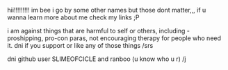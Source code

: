 hii!!!!!!!!! im bee i go by some other names but those dont matter,,, 
if u wanna learn more about me check my links ;P


i am against things that are harmful to self or others, including - proshipping, pro-con paras, not encouraging therapy for people who need it.
dni if you support or like any of those things /srs

dni github user SLIMEOFCICLE and ranboo (u know who u r) /j

<!--
**insectshive/insectshive** is a ✨ _special_ ✨ repository because its `README.md` (this file) appears on your GitHub profile.

Here are some ideas to get you started:

- 🔭 I’m currently working on ...
- 🌱 I’m currently learning ...
- 👯 I’m looking to collaborate on ...
- 🤔 I’m looking for help with ...
- 💬 Ask me about ...
- 📫 How to reach me: ...
- 😄 Pronouns: ...
- ⚡ Fun fact: ...
-->
